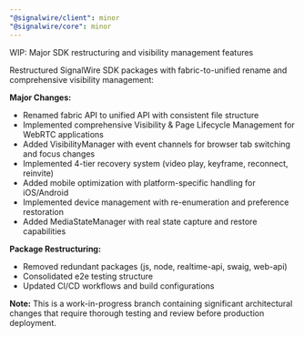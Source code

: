 ```yaml
---
"@signalwire/client": minor
"@signalwire/core": minor
---
```


WIP: Major SDK restructuring and visibility management features

Restructured SignalWire SDK packages with fabric-to-unified rename and comprehensive visibility management:

**Major Changes:**
- Renamed fabric API to unified API with consistent file structure
- Implemented comprehensive Visibility & Page Lifecycle Management for WebRTC applications
- Added VisibilityManager with event channels for browser tab switching and focus changes
- Implemented 4-tier recovery system (video play, keyframe, reconnect, reinvite)
- Added mobile optimization with platform-specific handling for iOS/Android
- Implemented device management with re-enumeration and preference restoration
- Added MediaStateManager with real state capture and restore capabilities

**Package Restructuring:**
- Removed redundant packages (js, node, realtime-api, swaig, web-api)
- Consolidated e2e testing structure 
- Updated CI/CD workflows and build configurations

**Note:** This is a work-in-progress branch containing significant architectural changes that require thorough testing and review before production deployment.